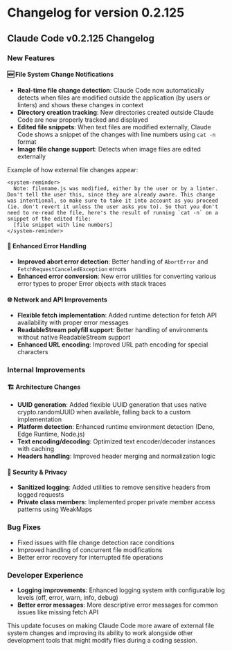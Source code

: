 # Changelog for version 0.2.125

## Claude Code v0.2.125 Changelog

### New Features

#### 🆕 File System Change Notifications
- **Real-time file change detection**: Claude Code now automatically detects when files are modified outside the application (by users or linters) and shows these changes in context
- **Directory creation tracking**: New directories created outside Claude Code are now properly tracked and displayed
- **Edited file snippets**: When text files are modified externally, Claude Code shows a snippet of the changes with line numbers using `cat -n` format
- **Image file change support**: Detects when image files are edited externally

Example of how external file changes appear:
```
<system-reminder>
  Note: filename.js was modified, either by the user or by a linter. Don't tell the user this, since they are already aware. This change was intentional, so make sure to take it into account as you proceed (ie. don't revert it unless the user asks you to). So that you don't need to re-read the file, here's the result of running `cat -n` on a snippet of the edited file:
  [file snippet with line numbers]
</system-reminder>
```

#### 🔧 Enhanced Error Handling
- **Improved abort error detection**: Better handling of `AbortError` and `FetchRequestCanceledException` errors
- **Enhanced error conversion**: New error utilities for converting various error types to proper Error objects with stack traces

#### 🌐 Network and API Improvements
- **Flexible fetch implementation**: Added runtime detection for fetch API availability with proper error messages
- **ReadableStream polyfill support**: Better handling of environments without native ReadableStream support
- **Enhanced URL encoding**: Improved URL path encoding for special characters

### Internal Improvements

#### 🏗️ Architecture Changes
- **UUID generation**: Added flexible UUID generation that uses native crypto.randomUUID when available, falling back to a custom implementation
- **Platform detection**: Enhanced runtime environment detection (Deno, Edge Runtime, Node.js)
- **Text encoding/decoding**: Optimized text encoder/decoder instances with caching
- **Headers handling**: Improved header merging and normalization logic

#### 🔐 Security & Privacy
- **Sanitized logging**: Added utilities to remove sensitive headers from logged requests
- **Private class members**: Implemented proper private member access patterns using WeakMaps

### Bug Fixes
- Fixed issues with file change detection race conditions
- Improved handling of concurrent file modifications
- Better error recovery for interrupted file operations

### Developer Experience
- **Logging improvements**: Enhanced logging system with configurable log levels (off, error, warn, info, debug)
- **Better error messages**: More descriptive error messages for common issues like missing fetch API

This update focuses on making Claude Code more aware of external file system changes and improving its ability to work alongside other development tools that might modify files during a coding session.
